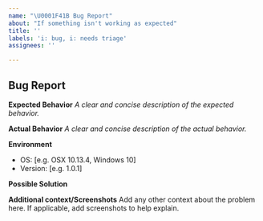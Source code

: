 ```yaml
---
name: "\U0001F41B Bug Report"
about: "If something isn't working as expected"
title: ''
labels: 'i: bug, i: needs triage'
assignees: ''

---
```


## Bug Report

**Expected Behavior**
_A clear and concise description of the expected behavior._

**Actual Behavior**
_A clear and concise description of the actual behavior._

**Environment**
- OS: [e.g. OSX 10.13.4, Windows 10]
- Version: [e.g. 1.0.1]

**Possible Solution**
<!--- Only if you have suggestions on a fix for the bug -->

**Additional context/Screenshots**
Add any other context about the problem here. If applicable, add screenshots to help explain.